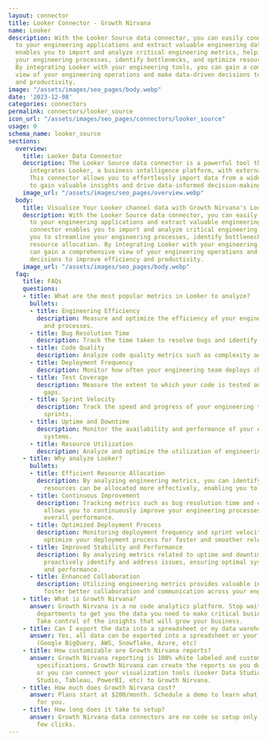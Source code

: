 ```yaml
---
layout: connector
title: Looker Connector - Growth Nirvana
name: Looker
description: With the Looker Source data connector, you can easily connect Looker
  to your engineering applications and extract valuable engineering data. This connector
  enables you to import and analyze critical engineering metrics, helping you to streamline
  your engineering processes, identify bottlenecks, and optimize resource allocation.
  By integrating Looker with your engineering tools, you can gain a comprehensive
  view of your engineering operations and make data-driven decisions to improve efficiency
  and productivity.
image: "/assets/images/seo_pages/body.webp"
date: '2023-12-08'
categories: connectors
permalink: connectors/looker_source
icon_url: "/assets/images/seo_pages/connectors/looker_source"
usage: 0
schema_name: looker_source
sections:
  overview:
    title: Looker Data Connector
    description: The Looker Source data connector is a powerful tool that seamlessly
      integrates Looker, a business intelligence platform, with external data sources.
      This connector allows you to effortlessly import data from a wide range of sources
      to gain valuable insights and drive data-informed decision-making.
    image_url: "/assets/images/seo_pages/overview.webp"
  body:
    title: Visualize Your Looker channel data with Growth Nirvana's Looker Connector
    description: With the Looker Source data connector, you can easily connect Looker
      to your engineering applications and extract valuable engineering data. This
      connector enables you to import and analyze critical engineering metrics, helping
      you to streamline your engineering processes, identify bottlenecks, and optimize
      resource allocation. By integrating Looker with your engineering tools, you
      can gain a comprehensive view of your engineering operations and make data-driven
      decisions to improve efficiency and productivity.
    image_url: "/assets/images/seo_pages/body.webp"
  faq:
    title: FAQs
    questions:
    - title: What are the most popular metrics in Looker to analyze?
      bullets:
      - title: Engineering Efficiency
        description: Measure and optimize the efficiency of your engineering team
          and processes.
      - title: Bug Resolution Time
        description: Track the time taken to resolve bugs and identify areas for improvement.
      - title: Code Quality
        description: Analyze code quality metrics such as complexity and maintainability.
      - title: Deployment Frequency
        description: Monitor how often your engineering team deploys changes to production.
      - title: Test Coverage
        description: Measure the extent to which your code is tested and identify
          gaps.
      - title: Sprint Velocity
        description: Track the speed and progress of your engineering team during
          sprints.
      - title: Uptime and Downtime
        description: Monitor the availability and performance of your engineering
          systems.
      - title: Resource Utilization
        description: Analyze and optimize the utilization of engineering resources.
    - title: Why analyze Looker?
      bullets:
      - title: Efficient Resource Allocation
        description: By analyzing engineering metrics, you can identify areas where
          resources can be allocated more effectively, enabling you to improve productivity.
      - title: Continuous Improvement
        description: Tracking metrics such as bug resolution time and code quality
          allows you to continuously improve your engineering processes for enhanced
          overall performance.
      - title: Optimized Deployment Process
        description: Monitoring deployment frequency and sprint velocity helps you
          optimize your deployment process for faster and smoother releases.
      - title: Improved Stability and Performance
        description: By analyzing metrics related to uptime and downtime, you can
          proactively identify and address issues, ensuring optimal system stability
          and performance.
      - title: Enhanced Collaboration
        description: Utilizing engineering metrics provides valuable insights that
          foster better collaboration and communication across your engineering team.
    - title: What is Growth Nirvana?
      answer: Growth Nirvana is a no code analytics platform. Stop waiting for other
        departments to get you the data you need to make critical business decisions.
        Take control of the insights that will grow your business.
    - title: Can I export the data into a spreadsheet or my data warehouse?
      answer: Yes, all data can be exported into a spreadsheet or your data warehouse
        (Google BigQuery, AWS, Snowflake, Azure, etc)
    - title: How customizable are Growth Nirvana reports?
      answer: Growth Nirvana reporting is 100% white labeled and customized to your
        specifications. Growth Nirvana can create the reports so you don’t have to
        or you can connect your visualization tools (Looker Data Studio/Google Data
        Studio, Tableau, PowerBI, etc) to Growth Nirvana.
    - title: How much does Growth Nirvana cost?
      answer: Plans start at $200/month. Schedule a demo to learn what plan is best
        for you.
    - title: How long does it take to setup?
      answer: Growth Nirvana data connectors are no code so setup only requires a
        few clicks.
---
```

